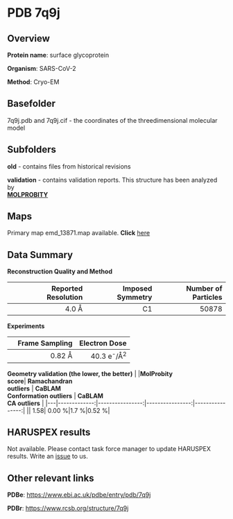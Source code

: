 # PDB 7q9j

## Overview

**Protein name**: surface glycoprotein

**Organism**: SARS-CoV-2

**Method**: Cryo-EM



## Basefolder

7q9j.pdb and 7q9j.cif - the coordinates of the threedimensional molecular model

## Subfolders



**old** - contains files from historical revisions

**validation** - contains validation reports. This structure has been analyzed by <br>  [**MOLPROBITY**](https://github.com/thorn-lab/coronavirus_structural_task_force/tree/master/pdb/surface_glycoprotein/SARS-CoV-2/7q9j/validation/molprobity)    



## Maps

Primary map emd_13871.map available. **Click** [here](http://ftp.wwpdb.org/pub/emdb/structures/EMD-13871/map/) 

## Data Summary
**Reconstruction Quality and Method**

|   | Reported Resolution | Imposed Symmetry | Number of Particles |
|---|-------------:|----------------:|--------------:|
|   |4.0 Å|C1|50878|

**Experiments**

|   | Frame Sampling | Electron Dose |
|---|-------------:|----------------:|
|   |0.82 Å|40.3 e<sup>-</sup>/Å<sup>2</sup>|

**Geometry validation (the lower, the better)**
|   |**MolProbity<br>score**| **Ramachandran<br>outliers** | **CaBLAM<br>Conformation outliers** | **CaBLAM<br>CA outliers** |
|---|-------------:|----------------:|----------------:|----------------:|
||  1.58|  0.00 %|1.7 %|0.52 %|

## HARUSPEX results

Not available. Please contact task force manager to update HARUSPEX results. Write an [issue](https://github.com/thorn-lab/coronavirus_structural_task_force/issues) to us.

## Other relevant links 
**PDBe**:  https://www.ebi.ac.uk/pdbe/entry/pdb/7q9j
 
**PDBr**: https://www.rcsb.org/structure/7q9j 
